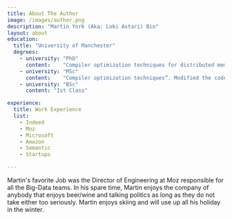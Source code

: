 ```yaml
---
title: About The Author
image: /images/author.png
description: "Martin York (Aka: Loki Astari) Bio"
layout: about
education:
  title: "University of Manchester"
  degrees:
    - university: "PhD"
      content:    "Compiler optimization techniques for distributed memory multiprocessor architectures”. Ported the SISAL compiler to the 64 processor, distributed memory KSR-1. Added compile time analysis of the interaction of hardware and software memory management for multi-threaded processes in order to provide timely pre-movement of data between processors at run time to avoid processor stalls."
    - university: "MSc"
      content:    "Compiler optimization techniques”. Modified the code generation phase of the SISAL compiler to produce efficient code for multidimensional array access. Extended the code generation phase to handle higher order functions and partial function closures."
    - university: "BSc"
      content: "1st Class"

experience:
  title: Work Experience
  list:
    - Indeed
    - Moz
    - Microsoft
    - Amazon
    - Semantic
    - Startups

---
```


Martin's favorite Job was the Director of Engineering at Moz responsible for all the Big-Data teams. In his spare time, Martin enjoys the company of anybody that enjoys beer/wine and talking politics as long as they do not take either too seriously. Martin  enjoys skiing and will use up all his holiday in the winter.
